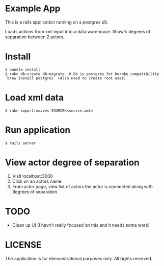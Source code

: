 # Example App

This is a rails application running on a *postgres db*.

Loads actions from xml input into a data warehouse. Show's degrees of
separation between 2 actors.

# Install

    $ bundle install
    $ rake db:create db:migrate  # Db is postgres for heroku compatibility `brew install postgres` (Also need to create root user)

# Load xml data

    $ rake import:movies SOURCE=<source.xml>

# Run application

    $ rails server

# View actor degree of separation

1. Visit localhost:3000
2. Click on an actors name
3. From actor page, view list of actors the actor is connected along with
   degrees of separation

# TODO

- Clean up UI (I havn't really focused on this and it needs some work)

# LICENSE

The application is for demonstrational purposes only. All rights reserved.
